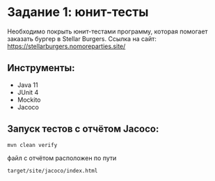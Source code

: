# Задание 1: юнит-тесты
Необходимо покрыть юнит-тестами программу, 
которая помогает заказать бургер в Stellar Burgers.
Ссылка на сайт: https://stellarburgers.nomoreparties.site/

## Инструменты:
 * Java 11
 * JUnit 4
 * Mockito
 * Jacoco

## Запуск тестов с отчётом Jacoco:
```sh
mvn clean verify
```
 файл с отчётом расположен по пути 
``` 
target/site/jacoco/index.html
```
